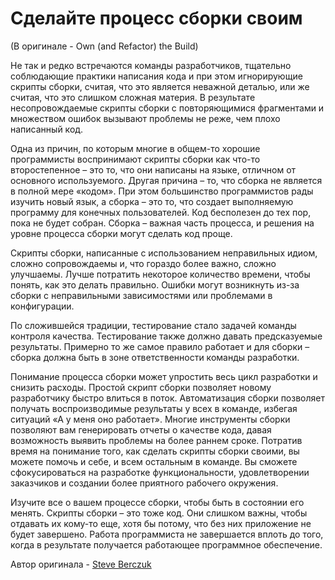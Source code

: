 # Сделайте процесс сборки своим
(В оригинале - Own (and Refactor) the Build)

Не так и редко встречаются команды разработчиков, тщательно соблюдающие практики написания кода и при этом игнорирующие скрипты сборки, считая, что это является неважной деталью, или же считая, что это слишком сложная материя. В результате несопровождаемые скрипты сборки с повторяющимися фрагментами и множеством ошибок вызывают проблемы не реже, чем плохо написанный код.

Одна из причин, по которым многие в общем-то хорошие программисты воспринимают скрипты сборки как что-то второстепенное – это то, что они написаны на языке, отличном от основного используемого. Другая причина – то, что сборка не является в полной мере «кодом». При этом большинство программистов рады изучить новый язык, а сборка – это то, что создает выполняемую программу для конечных пользователей. Код бесполезен до тех пор, пока не будет собран. Сборка – важная часть процесса, и решения на уровне процесса сборки могут сделать код проще.

Скрипты сборки, написанные с использованием неправильных идиом, сложно сопровождаемы и, что гораздо более важно, сложно улучшаемы. Лучше потратить некоторое количество времени, чтобы понять, как это делать правильно. Ошибки могут возникнуть из-за сборки с неправильными зависимостями или проблемами в конфигурации.

По сложившейся традиции, тестирование стало задачей команды контроля качества. Тестирование также должно давать предсказуемые результаты. Примерно то же самое правило работает и для сборки – сборка должна быть в зоне ответственности команды разработки.

Понимание процесса сборки может упростить весь цикл разработки и снизить расходы. Простой скрипт сборки позволяет новому разработчику быстро влиться в поток. Автоматизация сборки позволяет получать воспроизводимые результаты у всех в команде, избегая ситуаций «А у меня оно работает». Многие инструменты сборки позволяют вам генерировать отчеты о качестве кода, давая возможность выявить проблемы на более раннем сроке. Потратив время на понимание того, как сделать скрипты сборки своими, вы можете помочь и себе, и всем остальным в команде. Вы сможете сфокусироваться на разработке функциональности, удовлетворении заказчиков и создании более приятного рабочего окружения.

Изучите все о вашем процессе сборки, чтобы быть в состоянии его менять. Скрипты сборки – это тоже код. Они слишком важны, чтобы отдавать их кому-то еще, хотя бы потому, что без них приложение не будет завершено. Работа программиста не завершается вплоть до того, когда в результате получается работающее программное обеспечение.

Автор оригинала - [Steve Berczuk](http://programmer.97things.oreilly.com/wiki/index.php/Steve_Berczuk)
